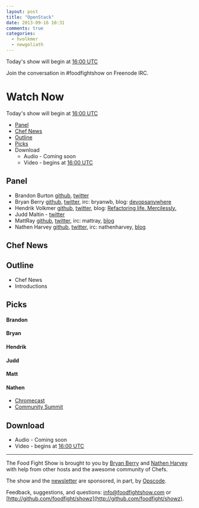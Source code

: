```yaml
---
layout: post
title: "OpenStack"
date: 2013-09-16 10:31
comments: true
categories: 
  - hvolkmer
  - newgoliath
---
```


Today's show will begin at [16:00 UTC](http://www.timeanddate.com/worldclock/fixedtime.html?msg=Food+Fight+Show+-+Openstack&iso=20130916T12&p1=1928&ah=1)

Join the conversation in #foodfightshow on Freenode IRC.

# Watch Now

Today's show will begin at [16:00 UTC](http://www.timeanddate.com/worldclock/fixedtime.html?msg=Food+Fight+Show+-+Openstack&iso=20130916T12&p1=1928&ah=1)

* [Panel](http://foodfightshow.org/2013/09/openstack.html#panel)
* [Chef News](http://foodfightshow.org/2013/09/openstack.html#news)
* [Outline](http://foodfightshow.org/2013/09/openstack.html#outline)
* [Picks](http://foodfightshow.org/2013/09/openstack.html#picks)
* Download
  * Audio - Coming soon
  * Video - begins at [16:00 UTC](http://www.timeanddate.com/worldclock/fixedtime.html?msg=Food+Fight+Show+-+Openstack&iso=20130916T12&p1=1928&ah=1)

Panel<a name="panel"></a>
-------------
* Brandon Burton [github](http://github.com/solarce), [twitter](https://twitter.com/solarce)
* Bryan Berry [github](http://github.com/bryanwb), [twitter](http://twitter.com/bryanwb), irc: bryanwb, blog: [devopsanywhere](http://devopsanywhere.blogspot.com)
* Hendrik Volkmer  [github](http://github.com/hvolkmer), [twitter](http://www.twitter.com/hvolkmer), blog: [Refactoring life. Mercilessly.](http://blog.hendrikvolkmer.de/)
* Judd Maltin - [twitter](https://twitter.com/newgoliath)
* MattRay [github](http://github.com/mattray), [twitter](http://twitter.com/mattray), irc: mattray, [blog](http://www.leastresistance.net/)
* Nathen Harvey [github](http://github.com/nathenharvey), [twitter](http://twitter.com/nathenharvey), irc: nathenharvey, [blog](http://nathenharvey.com)

Chef News<a name="news"></a>
---------


Outline<a name="outline"></a>
-------
* Chef News
* Introductions

Picks<a name="picks"></a>
-----
#### Brandon

#### Bryan

#### Hendrik

#### Judd

#### Matt

#### Nathen

* [Chromecast](http://www.google.com/intl/en/chrome/devices/chromecast/)
* [Community Summit](https://wiki.opscode.com/display/chef/Community+Summit+3+-+2013)


Download
--------
* Audio - Coming soon
* Video - begins at [16:00 UTC](http://www.timeanddate.com/worldclock/fixedtime.html?msg=Food+Fight+Show+-+Openstack&iso=20130916T12&p1=1928&ah=1)

<hr />

The Food Fight Show is brought to you by [Bryan Berry](https://twitter.com/bryanwb) and [Nathen Harvey](https://twitter.com/nathenharvey) with help from other hosts and the awesome community of Chefs.

The show and the [newsletter](http://us6.campaign-archive2.com/home/?u=7d43a288e882a145b7e99c650&id=ad8186466d) are sponsored, in part, by [Opscode](http://www.opscode.com).

Feedback, suggestions, and questions:  [info@foodfightshow.com](mailto:info@foodfightshow.com) or  [http://github.com/foodfight/showz](http://github.com/foodfight/showz).

